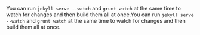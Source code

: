 You can run `jekyll serve --watch` and `grunt watch` at the same time to watch for changes and then build them all at once.You can run `jekyll serve --watch` and `grunt watch` at the same time to watch for changes and then build them all at once.